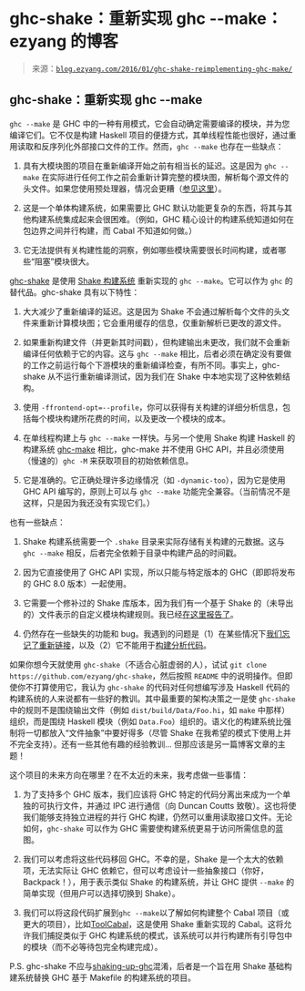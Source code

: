 <!--yml

category: 未分类

date: 2024-07-01 18:17:06

-->

# ghc-shake：重新实现 ghc --make：ezyang 的博客

> 来源：[`blog.ezyang.com/2016/01/ghc-shake-reimplementing-ghc-make/`](http://blog.ezyang.com/2016/01/ghc-shake-reimplementing-ghc-make/)

## ghc-shake：重新实现 ghc --make

`ghc --make` 是 GHC 中的一种有用模式，它会自动确定需要编译的模块，并为您编译它们。它不仅是构建 Haskell 项目的便捷方式，其单线程性能也很好，通过重用读取和反序列化外部接口文件的工作。然而，`ghc --make` 也存在一些缺点：

1.  具有大模块图的项目在重新编译开始之前有相当长的延迟。这是因为 `ghc --make` 在实际进行任何工作之前会重新计算完整的模块图，解析每个源文件的头文件。如果您使用预处理器，情况会更糟（[参见这里](https://ghc.haskell.org/trac/ghc/ticket/1290)）。

1.  这是一个单体构建系统，如果需要比 GHC 默认功能更复杂的东西，将其与其他构建系统集成起来会很困难。（例如，GHC 精心设计的构建系统知道如何在包边界之间并行构建，而 Cabal 不知道如何做。）

1.  它无法提供有关构建性能的洞察，例如哪些模块需要很长时间构建，或者哪些“阻塞”模块很大。

[ghc-shake](https://github.com/ezyang/ghc-shake) 是使用 [Shake 构建系统](http://shakebuild.com/) 重新实现的 `ghc --make`。它可以作为 `ghc` 的替代品。ghc-shake 具有以下特性：

1.  大大减少了重新编译的延迟。这是因为 Shake 不会通过解析每个文件的头文件来重新计算模块图；它会重用缓存的信息，仅重新解析已更改的源文件。

1.  如果重新构建文件（并更新其时间戳），但构建输出未更改，我们就不会重新编译任何依赖于它的内容。这与 `ghc --make` 相比，后者必须在确定没有要做的工作之前运行每个下游模块的重新编译检查，有所不同。事实上，ghc-shake 从不运行重新编译测试，因为我们在 Shake 中本地实现了这种依赖结构。

1.  使用 `-ffrontend-opt=--profile`，你可以获得有关构建的详细分析信息，包括每个模块构建所花费的时间，以及更改一个模块的成本。

1.  在单线程构建上与 `ghc --make` 一样快。与另一个使用 Shake 构建 Haskell 的构建系统 [ghc-make](https://github.com/ndmitchell/ghc-make) 相比，ghc-make 并不使用 GHC API，并且必须使用（慢速的）`ghc -M` 来获取项目的初始依赖信息。

1.  它是准确的。它正确处理许多边缘情况（如 `-dynamic-too`），因为它是使用 GHC API 编写的，原则上可以与 `ghc --make` 功能完全兼容。（当前情况不是这样，只是因为我还没有实现它们。）

也有一些缺点：

1.  Shake 构建系统需要一个 `.shake` 目录来实际存储有关构建的元数据。这与 `ghc --make` 相反，后者完全依赖于目录中构建产品的时间戳。

1.  因为它直接使用了 GHC API 实现，所以只能与特定版本的 GHC（即即将发布的 GHC 8.0 版本）一起使用。

1.  它需要一个修补过的 Shake 库版本，因为我们有一个基于 Shake 的（未导出的）文件表示的自定义模块构建规则。我已经[在这里报告了](https://github.com/ndmitchell/shake/issues/388)。

1.  仍然存在一些缺失的功能和 bug。我遇到的问题是（1）在某些情况下[我们忘记了重新链接](https://ghc.haskell.org/trac/ghc/ticket/10161)，以及（2）它不能用于[构建分析代码](https://ghc.haskell.org/trac/ghc/ticket/11293)。

如果你想今天就使用 `ghc-shake`（不适合心脏虚弱的人），试试 `git clone https://github.com/ezyang/ghc-shake`，然后按照 `README` 中的说明操作。但即使你不打算使用它，我认为 `ghc-shake` 的代码对任何想编写涉及 Haskell 代码的构建系统的人来说都有一些好的教训。其中最重要的架构决策之一是使 `ghc-shake` 中的规则不是围绕输出文件（例如 `dist/build/Data/Foo.hi`，如 `make` 中那样）组织，而是围绕 Haskell 模块（例如 `Data.Foo`）组织的。语义化的构建系统比强制将一切都放入“文件抽象”中要好得多（尽管 Shake 在我希望的模式下使用上并不完全支持）。还有一些其他有趣的经验教训... 但那应该是另一篇博客文章的主题！

这个项目的未来方向在哪里？在不太近的未来，我考虑做一些事情：

1.  为了支持多个 GHC 版本，我们应该将 GHC 特定的代码分离出来成为一个单独的可执行文件，并通过 IPC 进行通信（向 Duncan Coutts 致敬）。这也将使我们能够支持独立进程的并行 GHC 构建，仍然可以重用读取接口文件。无论如何，`ghc-shake` 可以作为 GHC 需要使构建系统更易于访问所需信息的蓝图。

1.  我们可以考虑将这些代码移回 GHC。不幸的是，Shake 是一个太大的依赖项，无法实际让 GHC 依赖它，但可以考虑设计一些抽象接口（你好，Backpack！），用于表示类似 Shake 的构建系统，并让 GHC 提供 `--make` 的简单实现（但用户可以选择切换到 Shake）。

1.  我们可以将这段代码扩展到`ghc --make`以了解如何构建整个 Cabal 项目（或更大的项目），比如[ToolCabal](https://github.com/TiborIntelSoft/ToolCabal)，这是使用 Shake 重新实现的 Cabal。这将允许我们捕捉类似于 GHC 构建系统的模式，该系统可以并行构建所有引导包中的模块（而不必等待包完全构建完成）。

P.S. ghc-shake 不应与[shaking-up-ghc](https://github.com/snowleopard/shaking-up-ghc)混淆，后者是一个旨在用 Shake 基础构建系统替换 GHC 基于 Makefile 的构建系统的项目。
